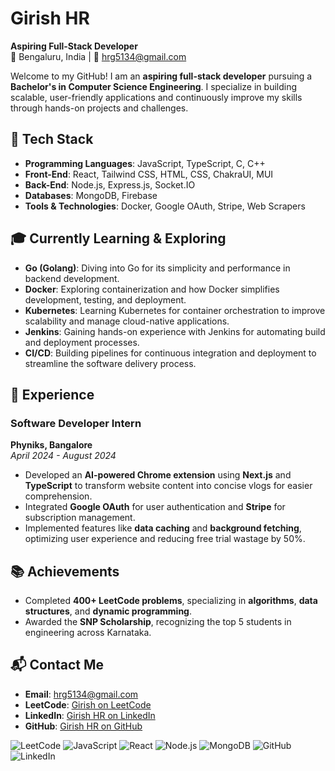 # Girish HR
**Aspiring Full-Stack Developer**  
📍 Bengaluru, India | 📧 [hrg5134@gmail.com](mailto:hrg5134@gmail.com)

Welcome to my GitHub! I am an **aspiring full-stack developer** pursuing a **Bachelor's in Computer Science Engineering**. I specialize in building scalable, user-friendly applications and continuously improve my skills through hands-on projects and challenges.

## 🔧 Tech Stack

- **Programming Languages**: JavaScript, TypeScript, C, C++
- **Front-End**: React, Tailwind CSS, HTML, CSS, ChakraUI, MUI
- **Back-End**: Node.js, Express.js, Socket.IO
- **Databases**: MongoDB, Firebase
- **Tools & Technologies**: Docker, Google OAuth, Stripe, Web Scrapers

## 🎓 Currently Learning & Exploring

- **Go (Golang)**: Diving into Go for its simplicity and performance in backend development.
- **Docker**: Exploring containerization and how Docker simplifies development, testing, and deployment.
- **Kubernetes**: Learning Kubernetes for container orchestration to improve scalability and manage cloud-native applications.
- **Jenkins**: Gaining hands-on experience with Jenkins for automating build and deployment processes.
- **CI/CD**: Building pipelines for continuous integration and deployment to streamline the software delivery process.


## 💼 Experience

### Software Developer Intern  
**Phyniks, Bangalore**  
_April 2024 - August 2024_

- Developed an **AI-powered Chrome extension** using **Next.js** and **TypeScript** to transform website content into concise vlogs for easier comprehension.  
- Integrated **Google OAuth** for user authentication and **Stripe** for subscription management.  
- Implemented features like **data caching** and **background fetching**, optimizing user experience and reducing free trial wastage by 50%.

## 📚 Achievements

- Completed **400+ LeetCode problems**, specializing in **algorithms**, **data structures**, and **dynamic programming**.  
- Awarded the **SNP Scholarship**, recognizing the top 5 students in engineering across Karnataka.

## 📬 Contact Me

- **Email**: [hrg5134@gmail.com](mailto:hrg5134@gmail.com)  
- **LeetCode**: [Girish on LeetCode](https://leetcode.com/u/giri1/)  
- **LinkedIn**: [Girish HR on LinkedIn](https://www.linkedin.com/in/girish-hr-448a3b1b5?utm_source=share&utm_campaign=share_via&utm_content=profile&utm_medium=android_app)  
- **GitHub**: [Girish HR on GitHub](https://github.com/RgiriH)

![LeetCode](https://img.shields.io/badge/LeetCode-400%2B-brightgreen)
![JavaScript](https://img.shields.io/badge/JavaScript-ES6%2B-yellow)
![React](https://img.shields.io/badge/React.js-16.8%2B-blue)
![Node.js](https://img.shields.io/badge/Node.js-14.x%2B-green)
![MongoDB](https://img.shields.io/badge/MongoDB-v4.x-orange)
![GitHub](https://img.shields.io/badge/GitHub-RgiriH-lightgrey)
![LinkedIn](https://img.shields.io/badge/LinkedIn-Girish%20HR-blue)

